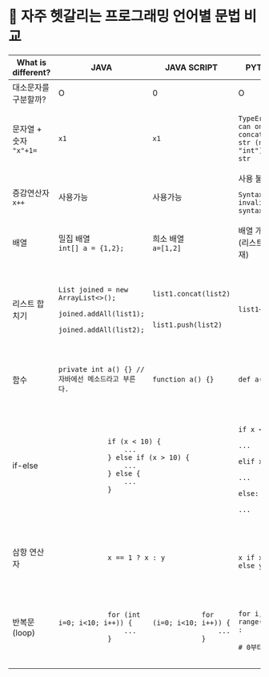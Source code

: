 # 📌 자주 헷갈리는 프로그래밍 언어별 문법 비교

<table>
    <thead>
        <tr>
            <th>What is different?</th>
            <th>JAVA</th>
            <th>JAVA SCRIPT</th>
            <th>PYTHON</th>
        </tr>
    </thead>
    <tbody>
        <tr>
            <td>대소문자를 구분할까?<br/></td>
            <td>O</td>
            <td>0</td>
            <td>O</td>
        </tr>
        <tr>
            <td>문자열 + 숫자<br/><code>"x"+1=</code></td>
            <td><pre><code>x1</code></pre></td>
            <td><pre><code>x1</code></pre></td>
            <td><pre><code>TypeError: can only concatenate str (not "int") to str</code></pre></td>
        </tr>
        <tr>
            <td>증감연산자<br/><code>x++</code></td>
            <td>사용가능</td>
            <td>사용가능</td>
            <td>사용 불가능<br/><pre><code>SyntaxError: invalid syntax</code></pre></td>
        </tr>
        <tr>
            <td>배열</td>
            <td>밀집 배열<br/><code>int[] a = {1,2};</code></td>
            <td>희소 배열<br/><code>a=[1,2]</code></td>
            <td>배열 개념 없음(리스트만 존재)</td>
        </tr>
        <tr>
            <td>리스트 합치기</td>
            <td>
                <pre>
                    <code class="language-html">
                        List<String> joined = new ArrayList<>();
                        joined.addAll(list1);
                        joined.addAll(list2);
                    </code>
                </pre>
            </td>
            <td>
                <pre><code>list1.concat(list2)</code></pre><br/>
                <pre><code>list1.push(list2)</code></pre>
            </td>
            <td><pre><code>list1+list2</code></pre></td>
        </tr>
        <tr>
            <td>함수</td>
            <td><pre><code>private int a() {} //자바에선 메소드라고 부른다.</code></pre></td>
            <td><pre><code>function a() {}</code></pre></td>
            <td><pre><code>def a():</code></pre></td>
        </tr>
        <tr>
            <td>if-else</td>
            <td colspan=2><pre><code>
            if (x < 10) {
                ...
            } else if (x > 10) {
                ...
            } else {
                ...
            }
            </code></pre></td>
            <td><pre><code>
            if x < 10:
                ...
            elif x > 10:
                ...
            else:
                ...
            </code></pre></td>
        </tr>
        <tr>
            <td>삼항 연산자</td>
            <td colspan=2><pre><code>
            x == 1 ? x : y
            </code></pre></td>
            <td><pre><code>
            x if x == 1 else y
            </code></pre></td>
        </tr>
        <tr>
            <td>반복문(loop)</td>
            <td><pre><code>
            for (int i=0; i<10; i++)) {
                ...
            }
            </code></pre></td>
            <td><pre><code>
            for (i=0; i<10; i++)) {
                ...
            }
            </code></pre></td>
            <td><pre><code>
            for i, x in range(0,10) :
                # 0부터 9까지 
            </code></pre></td>
        </tr>
    </tbody>
</table>